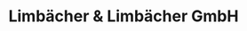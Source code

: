 ---
title: "Limbächer & Limbächer GmbH"
url: /filderstadt/limbaecher-und-limbaecher-gmbh/
shop: Motorrad
---